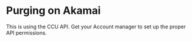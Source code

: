 # Purging on Akamai
This is using the CCU API. 
Get your Account manager to set up the proper API permissions. 
